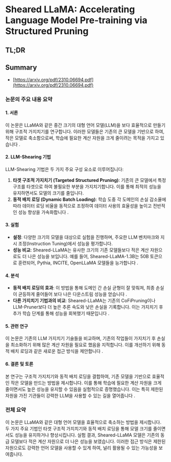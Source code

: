 # Sheared LLaMA: Accelerating Language Model Pre-training via Structured Pruning
## TL;DR
## Summary
- [https://arxiv.org/pdf/2310.06694.pdf](https://arxiv.org/pdf/2310.06694.pdf)

### 논문의 주요 내용 요약

#### 1. 서론
이 논문은 LLaMA와 같은 중간 크기의 대형 언어 모델(LLM)을 보다 효율적으로 만들기 위해 구조적 가지치기를 연구합니다. 이러한 모델들은 기존의 큰 모델을 기반으로 하여, 작은 모델로 축소함으로써, 학습에 필요한 계산 자원을 크게 줄이려는 목적을 가지고 있습니다 .

#### 2. LLM-Shearing 기법
LLM-Shearing 기법은 두 가지 주요 구성 요소로 이루어집니다:
1. **타겟 구조적 가지치기 (Targeted Structured Pruning)**: 기존의 큰 모델에서 특정 구조를 타겟으로 하여 불필요한 부분을 가지치기합니다. 이를 통해 최적의 성능을 유지하면서도 모델의 크기를 줄입니다.
2. **동적 배치 로딩 (Dynamic Batch Loading)**: 학습 도중 각 도메인의 손실 감소율에 따라 데이터 로딩 비율을 동적으로 조정하여 데이터 사용의 효율성을 높이고 전반적인 성능 향상을 가속화합니다  .

#### 3. 실험
- **설정**: 다양한 크기의 모델을 대상으로 실험을 진행하며, 주요한 LLM 벤치마크와 지시 조정(Instruction Tuning)에서 성능을 평가합니다.
- **성능 비교**: Sheared-LLaMA는 유사한 크기의 기존 모델들보다 적은 계산 자원으로도 더 나은 성능을 보입니다. 예를 들어, Sheared-LLaMA-1.3B는 50B 토큰으로 훈련되어, Pythia, INCITE, OpenLLaMA 모델들을 능가합니다 .

#### 4. 분석
- **동적 배치 로딩의 효과**: 이 방법을 통해 도메인 간 손실 균형이 잘 맞춰져, 최종 손실이 균등하게 줄어들어 보다 나은 다운스트림 성능을 얻습니다  .
- **다른 가지치기 기법과의 비교**: Sheared-LLaMA는 기존의 CoFiPruning이나 LLM-Pruner보다 더 높은 추론 속도와 낮은 손실을 기록합니다. 이는 가지치기 후 추가 학습 단계를 통해 성능을 회복했기 때문입니다  .

#### 5. 관련 연구
이 논문은 기존의 LLM 가지치기 기술들을 비교하며, 기존의 작업들이 가지치기 후 손실을 최소화하기 위해 많은 계산 자원을 필요로 했음을 지적합니다. 이를 개선하기 위해 동적 배치 로딩과 같은 새로운 접근 방식을 제안합니다  .

#### 6. 결론 및 토론
본 연구는 구조적 가지치기와 동적 배치 로딩을 결합하여, 기존 모델을 기반으로 효율적인 작은 모델을 만드는 방법을 제시합니다. 이를 통해 학습에 필요한 계산 자원을 크게 줄이면서도 높은 성능을 유지할 수 있음을 실험적으로 증명했습니다. 이는 특히 제한된 자원을 가진 기관들이 강력한 LLM을 사용할 수 있는 길을 열어줍니다 .

### 전체 요약
이 논문은 LLaMA와 같은 대형 언어 모델을 효율적으로 축소하는 방법을 제시합니다. 두 가지 주요 기법인 타겟 구조적 가지치기와 동적 배치 로딩을 통해 모델 크기를 줄이면서도 성능을 유지하거나 향상시킵니다. 실험 결과, Sheared-LLaMA 모델은 기존의 동급 모델보다 적은 계산 자원으로 더 나은 성능을 보였습니다. 이러한 접근 방식은 제한된 자원으로도 강력한 언어 모델을 사용할 수 있게 하여, 널리 활용될 수 있는 가능성을 보여줍니다.